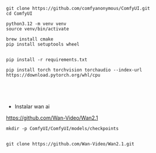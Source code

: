 
```
git clone https://github.com/comfyanonymous/ComfyUI.git
cd ComfyUI

python3.12 -m venv venv
source venv/bin/activate

brew install cmake
pip install setuptools wheel


pip install -r requirements.txt

pip install torch torchvision torchaudio --index-url https://download.pytorch.org/whl/cpu





```


- Instalar wan ai 

https://github.com/Wan-Video/Wan2.1


```
mkdir -p ComfyUI/ComfyUI/models/checkpoints


git clone https://github.com/Wan-Video/Wan2.1.git



```